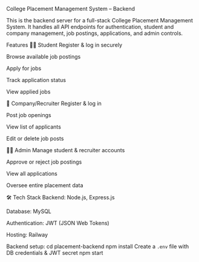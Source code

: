 College Placement Management System – Backend

This is the backend server for a full-stack College Placement Management System. It handles all API endpoints for authentication, student and company management, job postings,
applications, and admin controls.

 Features
👩‍🎓 Student
Register & log in securely

Browse available job postings

Apply for jobs

Track application status

View applied jobs

🏢 Company/Recruiter
Register & log in

Post job openings

View list of applicants

Edit or delete job posts

👨‍💼 Admin
Manage student & recruiter accounts

Approve or reject job postings

View all applications

Oversee entire placement data

🛠️ Tech Stack
Backend: Node.js, Express.js

Database: MySQL

Authentication: JWT (JSON Web Tokens)

Hosting: Railway 

Backend setup:
cd placement-backend
npm install
Create a `.env` file with DB credentials & JWT secret
npm start

